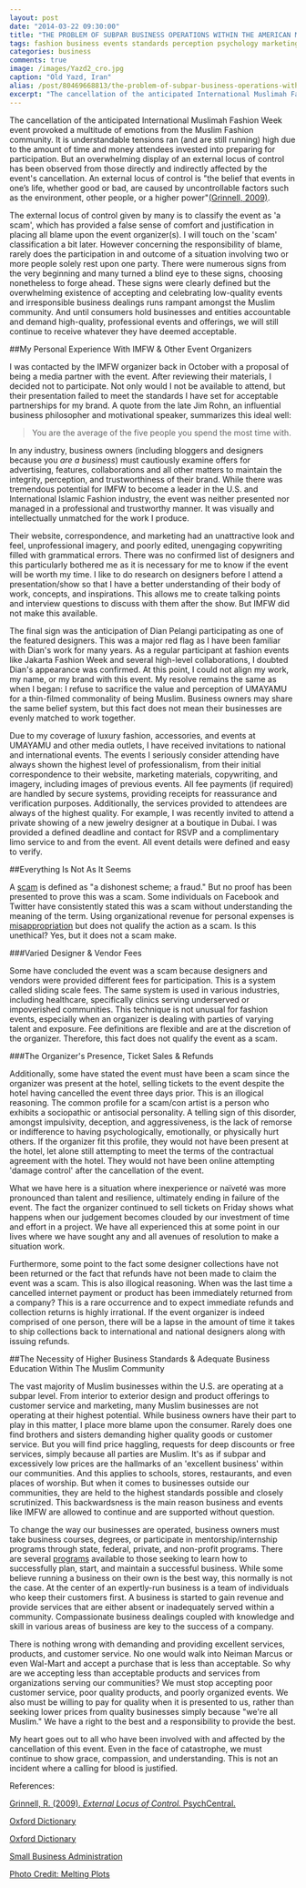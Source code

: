 ```yaml
---
layout: post
date: "2014-03-22 09:30:00"
title: "THE PROBLEM OF SUBPAR BUSINESS OPERATIONS WITHIN THE AMERICAN MUSLIM COMMUNITY"
tags: fashion business events standards perception psychology marketing
categories: business
comments: true
image: /images/Yazd2_cro.jpg
caption: "Old Yazd, Iran"
alias: /post/80469668813/the-problem-of-subpar-business-operations-within/index.html
excerpt: "The cancellation of the anticipated International Muslimah Fashion Week event provoked a multitude of emotions from the Muslim Fashion community. It is understandable tensions ran (and are still running) high due to the amount of time and money attendees invested into preparing for participation. But an overwhelming display of an external locus of control has been observed from those directly and indirectly affected by the event's cancellation."
---
```

The cancellation of the anticipated International Muslimah Fashion Week event provoked a multitude of emotions from the Muslim Fashion community. It is understandable tensions ran (and are still running) high due to the amount of time and money attendees invested into preparing for participation. But an overwhelming display of an external locus of control has been observed from those directly and indirectly affected by the event's cancellation. An external locus of control is "the belief that events in one’s life, whether good or bad, are caused by uncontrollable factors such as the environment, other people, or a higher power"[(Grinnell, 2009)][1].

The external locus of control given by many is to classify the event as 'a scam', which has provided a false sense of comfort and justification in placing all blame upon the event organizer(s). I will touch on the 'scam' classification a bit later. However concerning the responsibility of blame, rarely does the participation in and outcome of a situation involving two or more people solely rest upon one party. There were numerous signs from the very beginning and many turned a blind eye to these signs, choosing nonetheless to forge ahead. These signs were clearly defined but the overwhelming existence of accepting and celebrating low-quality events and irresponsible business dealings runs rampant amongst the Muslim community. And until consumers hold businesses and entities accountable and demand high-quality, professional events and offerings, we will still continue to receive whatever they have deemed acceptable.

##My Personal Experience With IMFW &amp; Other Event Organizers

I was contacted by the IMFW organizer back in October with a proposal of being a media partner with the event. After reviewing their materials, I decided not to participate. Not only would I not be available to attend, but their presentation failed to meet the standards I have set for acceptable partnerships for my brand. A quote from the late Jim Rohn, an influential business philosopher and motivational speaker, summarizes this ideal well: 

>You are the average of the five people you spend the most time with.

In any industry, business owners (including bloggers and designers because you *are a business*) must cautiously examine offers for advertising, features, collaborations and all other matters to maintain the integrity, perception, and trustworthiness of their brand. While there was tremendous potential for IMFW to become a leader in the U.S. and International Islamic Fashion industry, the event was neither presented nor managed in a professional and trustworthy manner. It was visually and intellectually unmatched for the work I produce. 

Their website, correspondence, and marketing had an unattractive look and feel, unprofessional imagery, and poorly edited, unengaging copywriting filled with grammatical errors. There was no confirmed list of designers and this particularly bothered me as it is necessary for me to know if the event will be worth my time. I like to do research on designers before I attend a presentation/show so that I have a better understanding of their body of work, concepts, and inspirations. This allows me to create talking points and interview questions to discuss with them after the show. But IMFW did not make this available.

The final sign was the anticipation of Dian Pelangi participating as one of the featured designers. This was a major red flag as I have been familiar with Dian's work for many years. As a regular participant at fashion events like Jakarta Fashion Week and several high-level collaborations, I doubted Dian's appearance was confirmed. At this point, I could not align my work, my name, or my brand with this event. My resolve remains the same as when I began: I refuse to sacrifice the value and perception of UMAYAMU for a thin-filmed commonality of being Muslim. Business owners may share the same belief system, but this fact does not mean their businesses are evenly matched to work together.

Due to my coverage of luxury fashion, accessories, and events at UMAYAMU and other media outlets, I have received invitations to national and international events. The events I seriously consider attending have always shown the highest level of professionalism, from their initial correspondence to their website, marketing materials, copywriting, and imagery, including images of previous events. All fee payments (if required) are handled by secure systems, providing receipts for reassurance and verification purposes. Additionally, the services provided to attendees are always of the highest quality. For example, I was recently invited to attend a private showing of a new jewelry designer at a boutique in Dubai. I was provided a defined deadline and contact for RSVP and a complimentary limo service to and from the event. All event details were defined and easy to verify.

##Everything Is Not As It Seems

A [scam][2] is defined as "a dishonest scheme; a fraud." But no proof has been presented to prove this was a scam. Some individuals on Facebook and Twitter have consistently stated this was a scam without understanding the meaning of the term. Using organizational revenue for personal expenses is [misappropriation][3] but does not qualify the action as a scam. Is this unethical? Yes, but it does not a scam make.

###Varied Designer &amp; Vendor Fees

Some have concluded the event was a scam because designers and vendors were provided different fees for participation. This is a system called sliding scale fees. The same system is used in various industries, including healthcare, specifically clinics serving underserved or impoverished communities. This technique is not unusual for fashion events, especially when an organizer is dealing with parties of varying talent and exposure. Fee definitions are flexible and are at the discretion of the organizer. Therefore, this fact does not qualify the event as a scam.

###The Organizer's Presence, Ticket Sales &amp; Refunds

Additionally, some have stated the event must have been a scam since the organizer was present at the hotel, selling tickets to the event despite the hotel having cancelled the event three days prior. This is an illogical reasoning. The common profile for a scam/con artist is a person who exhibits a sociopathic or antisocial personality. A telling sign of this disorder, amongst impulsivity, deception, and aggressiveness, is the lack of remorse or indifference to having psychologically, emotionally, or physically hurt others. If the organizer fit this profile, they would not have been present at the hotel, let alone still attempting to meet the terms of the contractual agreement with the hotel. They would not have been online attempting 'damage control' after the cancellation of the event.

What we have here is a situation where inexperience or naïveté was more pronounced than talent and resilience, ultimately ending in failure of the event. The fact the organizer continued to sell tickets on Friday shows what happens when our judgement becomes clouded by our investment of time and effort in a project. We have all experienced this at some point in our lives where we have sought any and all avenues of resolution to make a situation work.

Furthermore, some point to the fact some designer collections have not been returned or the fact that refunds have not been made to claim the event was a scam. This is also illogical reasoning. When was the last time a cancelled internet payment or product has been immediately returned from a company? This is a rare occurrence and to expect immediate refunds and collection returns is highly irrational. If the event organizer is indeed comprised of one person, there will be a lapse in the amount of time it takes to ship collections back to international and national designers along with issuing refunds.

##The Necessity of Higher Business Standards &amp; Adequate Business Education Within The Muslim Community

The vast majority of Muslim businesses within the U.S. are operating at a subpar level. From interior to exterior design and product offerings to customer service and marketing, many Muslim businesses are not operating at their highest potential. While business owners have their part to play in this matter, I place more blame upon the consumer. Rarely does one find brothers and sisters demanding higher quality goods or customer service. But you will find price haggling, requests for deep discounts or free services, simply because all parties are Muslim. It's as if subpar and excessively low prices are the hallmarks of an 'excellent business' within our communities. And this applies to schools, stores, restaurants, and even places of worship. But when it comes to businesses outside our communities, they are held to the highest standards possible and closely scrutinized. This backwardsness is the main reason business and events like IMFW are allowed to continue and are supported without question. 

To change the way our businesses are operated, business owners must take business courses, degrees, or participate in mentorship/internship programs through state, federal, private, and non-profit programs. There are several [programs][4] available to those seeking to learn how to successfully plan, start, and maintain a successful business. While some believe running a business on their own is the best way, this normally is not the case. At the center of an expertly-run business is a team of individuals who keep their customers first. A business is started to gain revenue and provide services that are either absent or inadequately served within a community. Compassionate business dealings coupled with knowledge and skill in various areas of business are key to the success of a company. 

There is nothing wrong with demanding and providing excellent services, products, and customer service. No one would walk into Neiman Marcus or even Wal-Mart and accept a purchase that is less than acceptable. So why are we accepting less than acceptable products and services from organizations serving our communities? We must stop accepting poor customer service, poor quality products, and poorly organized events. We also must be willing to pay for quality when it is presented to us, rather than seeking lower prices from quality businesses simply because "we're all Muslim." We have a right to the best and a responsibility to provide the best.

My heart goes out to all who have been involved with and affected by the cancellation of this event. Even in the face of catastrophe, we must continue to show grace, compassion, and understanding. This is not an incident where a calling for blood is justified.

References:

[Grinnell, R. (2009). *External Locus of Control.* PsychCentral.][1]

[Oxford Dictionary][2]

[Oxford Dictionary][3]

[Small Business Administration][4]

[Photo Credit: Melting Plots][5]


[1]: http://psychcentral.com/encyclopedia/2009/external-locus-of-control/

[2]: http://www.oxforddictionaries.com/us/definition/american_english/scam?q=scam

[3]: http://www.oxforddictionaries.com/us/definition/american_english/misappropriation?q=misappropriation

[4]: http://www.sba.gov/

[5]: http://meltingplots.com/2010/08/navigating-the-middle-east/
